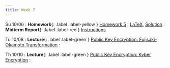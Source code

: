 ```yaml
---
title: Week 7
---
```

Su 10/06
: **Homework**{: .label .label-yellow } [Homework 5](/assets/homework/hw-5.pdf)
    : [LaTeX](/assets/homework/hw-5.tex), [Solution](/assets/homework/hw-5-sol.pdf)
: **Midterm Report**{: .label .label-red } [Instructions](/assets/homework/midterm-report.pdf)

Tu 10/08
: **Lecture**{: .label .label-green } [Public Key Encryption: Fujisaki-Okamoto Transformation](/assets/lecture-notes/collection-F24.pdf)
    : 
 

Th 10/10
: **Lecture**{: .label .label-green } [Public Key Encryption: Kyber Encryption](/assets/lecture-notes/collection-F24.pdf)
    : 
